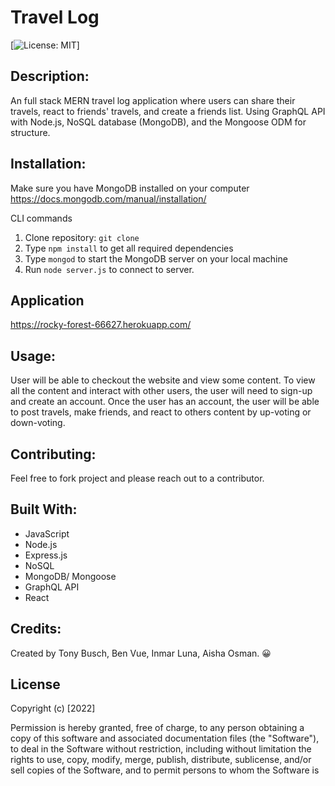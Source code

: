# Travel Log

[![License: MIT](https://img.shields.io/badge/License-MIT-yellow.svg)]

## Description: 
An full stack MERN travel log application where users can share their travels, react to friends' travels, and create a friends list. Using GraphQL API with Node.js, NoSQL database (MongoDB), and the Mongoose ODM for structure. 

## Installation: 
Make sure you have MongoDB installed on your computer https://docs.mongodb.com/manual/installation/
 
CLI commands
1. Clone repository: `git clone` 
2. Type `npm install` to get all required dependencies
3. Type `mongod` to start the MongoDB server on your local machine
5. Run `node server.js` to connect to server.

## Application
https://rocky-forest-66627.herokuapp.com/

## Usage:
User will be able to checkout the website and view some content. To view all the content and interact with other users, the user will need to sign-up and create an account. Once the user has an account, the user will be able to post travels, make friends, and react to others content by up-voting or down-voting. 


## Contributing:
Feel free to fork project and please reach out to a contributor.

## Built With:
* JavaScript
* Node.js
* Express.js
* NoSQL
* MongoDB/ Mongoose
* GraphQL API
* React 


## Credits:
Created by Tony Busch, Ben Vue, Inmar Luna, Aisha Osman. :grinning:

## License 

Copyright (c) [2022] 

Permission is hereby granted, free of charge, to any person obtaining a copy
of this software and associated documentation files (the "Software"), to deal
in the Software without restriction, including without limitation the rights
to use, copy, modify, merge, publish, distribute, sublicense, and/or sell
copies of the Software, and to permit persons to whom the Software is
